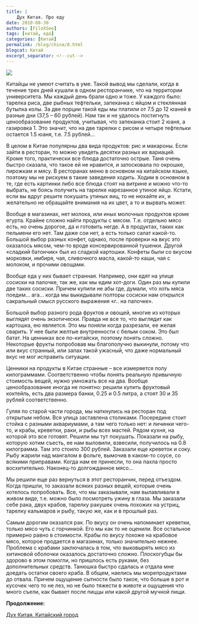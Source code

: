 ```yaml
---
title: |
    Дух Китая. Про еду
date: 2010-08-30
authors: [FiloXSee]
tags: [китай, еда]
categories: [Китай]
permalink: /blog/china/8.html
blogcat: Китай
excerpt_separator: <!--cut-->
---
```



![](http://itw66.ru/uploads/images/00/00/02/2010/08/30/54575f.jpg)

Китайцы не умеют считать в уме. Такой вывод мы сделали, когда в течение трех дней кушали в одном ресторанчике, что на территории университета. Мы каждый день брали одно и тоже. У каждого было: тарелка риса, две рыбных тефтельки, запеканка с яйцом и стеклянная бутылка колы. За две порции такой еды мы платили от 7.5 до 12 юаней в разные дни (37,5 – 60 рублей). Нам так и не удалось постигнуть ценообразование продуктов, учитывая, что запеканка стоит 2 юаня, а газировка 1. Это значит, что на две тарелки с рисом и четыре тефтельки остается 1.5 юаня, т.е. 7.5 рублей…

<!--cut-->

В целом в Китае популярны два вида продуктов: рис и макароны. Если зайти в ресторан, то можно увидеть десятки разных их вариаций. Кроме того, практически все блюда достаточно острые. Таня очень быстро сказала, что такое ей не нравится, и затосковала по окрошке, пирожкам и мясу. В ресторанах меню в основном на китайском языке, поэтому мы не рискуем в такие заведения ходить. Ходим в основном в те, где есть картинки либо все блюда стоят на витрине и можно что-то выбрать, не боясь получить на тарелке нарезанное утиное яйцо. Кстати, если вы вдруг решите покушать утиных яиц, то не нюхайте их, и желательно не обращайте внимания на их цвет, а то и вырвать может.

Вообще в магазинах, нет молока, или иных молочных продуктов кроме егурта. Крайне сложно найти продукты с мясом. Т.е. отдельно мясо есть, но очень дорогое, да и готовить негде. А в продуктах, таких как пельмени его нет. Там даже сои нет, а есть только салат какой-то. Большой выбор разных конфет, однако, после проверки на вкус это оказалось мясом, чем-то вроде консервированной тушенки. Другой «сладкий батончик» был из сладкой картошки. Конфеты были со вкусом морковки, имбиря, чая, сливочного масла, какой-то каши, чая с молоком, и прочими овощами.

Вообще еда у них бывает странная. Например, они едят на улице сосиски на палочке, так же, как мы едим хот-доги. Один раз мы купили две таких сосиски. Причем купили не абы где, думали, что хоть мяса поедим… ага… когда  мы выкидывали полторы сосиски нам открылся сакральный смысл русского выражения «г.. на палочке».

Большой выбор разного рода фруктов и овощей, многие из которых выглядят очень экзотически. Правда не все то, что выглядит как картошка, ею является. Это мы поняли когда разрезали, ее желая сварить. У нее были желтые внутренности с белым соком. Это был батат. На ценниках все по-китайски, поэтому понять сложно. Некоторые фрукты попробовав мы благополучно выкинули, потому что или вкус странный, или запах такой ужасный, что даже нормальный вкус не мог исправить ситуации.

Ценники на продукты в Китае странные – все измеряется полу килограммами. Соответственно чтобы понять реальную привычную стоимость вещей, нужно умножать все на два. Вообще ценообразование иногда не понятно: решили купить фруктовый коктейль, есть два размера банки, 0.25 и 0.5 литра, а стоят 30 и 35 рублей соответственно.

Гуляя по старой части города, мы наткнулись на ресторан под открытым небом. Вся улица заставлена столиками. Посередине стоит стойка с разными аквариумами, а там чего только нет: и личинки чего-то, и крабы, креветки, раки, и рыбы всех мастей. Рядом кухня, на которой  это все готовят. Решили мы тут покушать. Показали на рыбу, которую хотим съесть, ее нам выловили, взвесили, получилось на 0.8 килограмма. Там это стоило 300 рублей. Заказали еще креветок и соку. Рыбу жарили над мангалом в фольге, вымочив в каком-то соусе, со всякими приправами. Когда нам ее принесли, то она пахла просто восхитительно. Наконец-то долгожданное мясо…

Мы решили еще раз вернуться в этот ресторанчик, перед отъездом. Когда пришли, то заказали всяких разных вещей, которые очень хотелось попробовать. Все, что мы заказывали, нам вылавливали в живом виде, т.е. можно было посмотреть ужину в глаза. Мы заказали себе рака, двух крабов, тарелку ракушек очень похожих на устриц, тарелку кальмаров и рыбу, такую же, как и в прошлый раз.

Самым дорогим оказался рак. По вкусу он очень напоминает креветки, только мясо чуть с горчинкой. Его мы как то не оценили. Все остальное примерно равно в стоимости. Крабы по вкусу похоже на крабовое мясо, которое продается в магазинах, только значительно нежнее. Проблема с крабами заключалась в том, что выковырять мясо из хитиновой оболочки оказалось достаточно сложно. Плоскогубцы бы здорово в этом помогли, но пришлось есть руками, без дополнительных средств. Танюшка быстро сдалась и отдала мне доедать остатки своего краба. В общем, наелись мы морепродуктами до отвала. Причем ощущение сытности было такое, что больше в рот и кусочек чего то не лез, но не было тяжести в животе и ощущения что много съели, как бывает после пиццы или какой другой мучной пищи.

**Продолжение:**

[Дух Китая. Китайский город](http://itw66.ru/blog/china/9.html)
